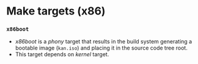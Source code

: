 # Make targets (x86)
### `x86boot`
* _x86boot_ is a _phony_ target that results in the build system generating a bootable image (`kan.iso`) and placing it in the source code tree root.
* This target depends on _kernel_ target.

